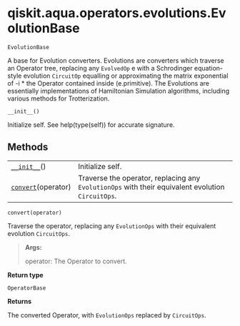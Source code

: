 <span id="qiskit-aqua-operators-evolutions-evolutionbase" />

# qiskit.aqua.operators.evolutions.EvolutionBase

<span id="undefined" />

`EvolutionBase`

A base for Evolution converters. Evolutions are converters which traverse an Operator tree, replacing any `EvolvedOp` e with a Schrodinger equation-style evolution `CircuitOp` equalling or approximating the matrix exponential of -i \* the Operator contained inside (e.primitive). The Evolutions are essentially implementations of Hamiltonian Simulation algorithms, including various methods for Trotterization.

<span id="undefined" />

`__init__()`

Initialize self. See help(type(self)) for accurate signature.

## Methods

|                                                                                                                                         |                                                                                                   |
| --------------------------------------------------------------------------------------------------------------------------------------- | ------------------------------------------------------------------------------------------------- |
| [`__init__`](#qiskit.aqua.operators.evolutions.EvolutionBase.__init__ "qiskit.aqua.operators.evolutions.EvolutionBase.__init__")()      | Initialize self.                                                                                  |
| [`convert`](#qiskit.aqua.operators.evolutions.EvolutionBase.convert "qiskit.aqua.operators.evolutions.EvolutionBase.convert")(operator) | Traverse the operator, replacing any `EvolutionOps` with their equivalent evolution `CircuitOps`. |

<span id="undefined" />

`convert(operator)`

Traverse the operator, replacing any `EvolutionOps` with their equivalent evolution `CircuitOps`.

> **Args:**
>
> operator: The Operator to convert.

**Return type**

`OperatorBase`

**Returns**

The converted Operator, with `EvolutionOps` replaced by `CircuitOps`.

